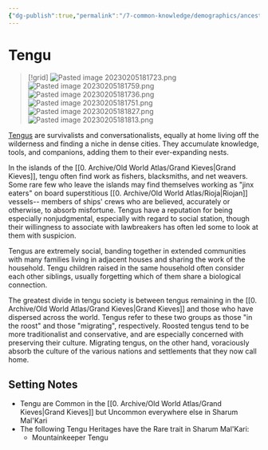 ```yaml
---
{"dg-publish":true,"permalink":"/7-common-knowledge/demographics/ancestries/beastkin/tengu/","noteIcon":""}
---
```


# Tengu

>[!grid]
>![Pasted image 20230205181723.png](/img/user/x.%20Assets/Attachments/Pasted%20image%2020230205181723.png)
>![Pasted image 20230205181759.png](/img/user/x.%20Assets/Attachments/Pasted%20image%2020230205181759.png)
>![Pasted image 20230205181736.png](/img/user/x.%20Assets/Attachments/Pasted%20image%2020230205181736.png)
>![Pasted image 20230205181751.png](/img/user/x.%20Assets/Attachments/Pasted%20image%2020230205181751.png)
>![Pasted image 20230205181827.png](/img/user/x.%20Assets/Attachments/Pasted%20image%2020230205181827.png)
>![Pasted image 20230205181813.png](/img/user/x.%20Assets/Attachments/Pasted%20image%2020230205181813.png)

[Tengus](https://2e.aonprd.com/Ancestries.aspx?ID=21) are survivalists and conversationalists, equally at home living off the wilderness and finding a niche in dense cities. They accumulate knowledge, tools, and companions, adding them to their ever-expanding nests. 

In the islands of the [[0. Archive/Old World Atlas/Grand Kieves\|Grand Kieves]], tengu often find work as fishers, blacksmiths, and net weavers. Some rare few who leave the islands may find themselves working as "jinx eaters" on board superstitious [[0. Archive/Old World Atlas/Rioja\|Riojan]] vessels-- members of ships' crews who are believed, accurately or otherwise, to absorb misfortune. Tengus have a reputation for being especially nonjudgmental, especially with regard to social station, though their willingness to associate with lawbreakers has often led some to look at them with suspicion. 

Tengus are extremely social, banding together in extended communities with many families living in adjacent houses and sharing the work of the household. Tengu children raised in the same household often consider each other siblings, usually forgetting which of them share a biological connection.

The greatest divide in tengu society is between tengus remaining in the [[0. Archive/Old World Atlas/Grand Kieves\|Grand Kieves]] and those who have dispersed across the world. Tengus refer to these two groups as those "in the roost" and those "migrating", respectively. Roosted tengus tend to be more traditionalist and conservative, and are especially concerned with preserving their culture. Migrating tengus, on the other hand, voraciously absorb the culture of the various nations and settlements that they now call home.

## Setting Notes

- Tengu are Common in the [[0. Archive/Old World Atlas/Grand Kieves\|Grand Kieves]] but Uncommon everywhere else in Sharum Mal'Kari
- The following Tengu Heritages have the Rare trait in Sharum Mal'Kari:
	- Mountainkeeper Tengu

